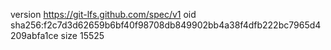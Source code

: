 version https://git-lfs.github.com/spec/v1
oid sha256:f2c7d3d62659b6bf40f98708db849902bb4a38f4dfb222bc7965d4209abfa1ce
size 15525
